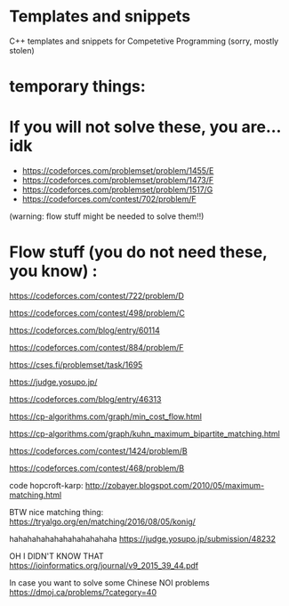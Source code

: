 # Templates and snippets
C++ templates and snippets for Competetive Programming (sorry, mostly stolen)

# temporary things:

# If you will not solve these, you are... idk
 - https://codeforces.com/problemset/problem/1455/E
 - https://codeforces.com/problemset/problem/1473/F
 - https://codeforces.com/problemset/problem/1517/G
 - https://codeforces.com/contest/702/problem/F

(warning: flow stuff might be needed to solve them!!)


# Flow stuff (you do not need these, you know) :

https://codeforces.com/contest/722/problem/D

https://codeforces.com/contest/498/problem/C

https://codeforces.com/blog/entry/60114

https://codeforces.com/contest/884/problem/F

https://cses.fi/problemset/task/1695

https://judge.yosupo.jp/

https://codeforces.com/blog/entry/46313

https://cp-algorithms.com/graph/min_cost_flow.html

https://cp-algorithms.com/graph/kuhn_maximum_bipartite_matching.html

https://codeforces.com/contest/1424/problem/B

https://codeforces.com/contest/468/problem/B

code hopcroft-karp: http://zobayer.blogspot.com/2010/05/maximum-matching.html


BTW nice matching thing: https://tryalgo.org/en/matching/2016/08/05/konig/



hahahahahahahahahahahaha https://judge.yosupo.jp/submission/48232


OH I DIDN'T KNOW THAT https://ioinformatics.org/journal/v9_2015_39_44.pdf




In case you want to solve some Chinese NOI problems https://dmoj.ca/problems/?category=40
